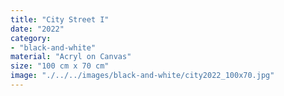 ```yaml
---
title: "City Street I"
date: "2022"
category: 
- "black-and-white"
material: "Acryl on Canvas"
size: "100 cm x 70 cm"
image: "./../../images/black-and-white/city2022_100x70.jpg"
---
```

